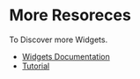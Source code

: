 # More Resoreces 

To Discover more Widgets.
   - [Widgets Documentation](https://docs.flutter.dev/ui/widgets/material2)
   - [Tutorial](https://www.youtube.com/playlist?list=PL82uaKJraAILRBFE1XhCyfvu-Fclc6vv1)